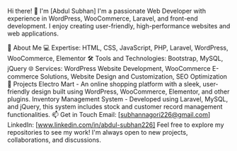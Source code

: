 Hi there! 👋 I'm [Abdul Subhan]
I'm a passionate Web Developer with experience in WordPress, WooCommerce, Laravel, and front-end development. I enjoy creating user-friendly, high-performance websites and web applications.

🚀 About Me
💻 Expertise: HTML, CSS, JavaScript, PHP, Laravel, WordPress, WooCommerce, Elementor 
🛠️ Tools and Technologies: Bootstrap, MySQL, jQuery
🌐 Services: WordPress Website Development, WooCommerce E-commerce Solutions, Website Design and Customization, SEO Optimization
💼 Projects
Electro Mart - An online shopping platform with a sleek, user-friendly design built using WordPress, WooCommerce, Elementor, and other plugins.
Inventory Management System - Developed using Laravel, MySQL, and jQuery, this system includes stock and customer record management functionalities.
📫 Get in Touch
Email: [subhannagori226@gmail.com]
LinkedIn: [www.linkedin.com/in/abdul-subhan226]
Feel free to explore my repositories to see my work! I'm always open to new projects, collaborations, and discussions.

